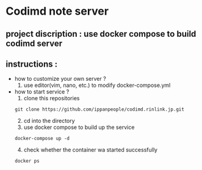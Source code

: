 # Codimd note server

## project discription : use docker compose to build codimd server

## instructions :
- how to customize your own server ?
  1. use editor(vim, nano, etc.) to modify docker-compose.yml
- how to start service ?
  1. clone this repositories
  ```shell
  git clone https://github.com/ippanpeople/codimd.rinlink.jp.git
  ```
  2. cd into the directory
  3. use docker compose to build up the service
  ```shell
  docker-compose up -d
  ```
  4. check whether the container wa started successfully
  ```shell
  docker ps
  ```


  
